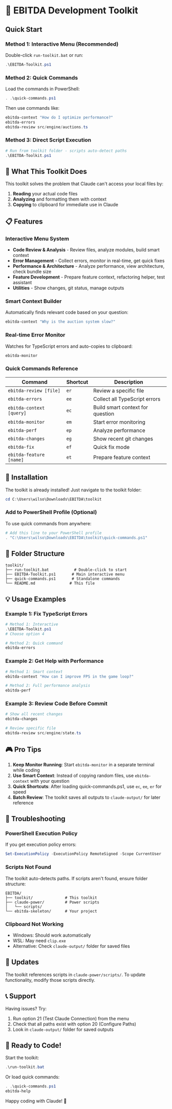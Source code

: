 # 🚀 EBITDA Development Toolkit

## Quick Start

### Method 1: Interactive Menu (Recommended)
Double-click `run-toolkit.bat` or run:
```powershell
.\EBITDA-Toolkit.ps1
```

### Method 2: Quick Commands
Load the commands in PowerShell:
```powershell
. .\quick-commands.ps1
```

Then use commands like:
```powershell
ebitda-context "How do I optimize performance?"
ebitda-errors
ebitda-review src/engine/auctions.ts
```

### Method 3: Direct Script Execution
```powershell
# Run from toolkit folder - scripts auto-detect paths
.\EBITDA-Toolkit.ps1
```

## 🎯 What This Toolkit Does

This toolkit solves the problem that Claude can't access your local files by:
1. **Reading** your actual code files
2. **Analyzing** and formatting them with context
3. **Copying** to clipboard for immediate use in Claude

## 📋 Features

### Interactive Menu System
- **Code Review & Analysis** - Review files, analyze modules, build smart context
- **Error Management** - Collect errors, monitor in real-time, get quick fixes
- **Performance & Architecture** - Analyze performance, view architecture, check bundle size
- **Feature Development** - Prepare feature context, refactoring helper, test assistant
- **Utilities** - Show changes, git status, manage outputs

### Smart Context Builder
Automatically finds relevant code based on your question:
```powershell
ebitda-context "Why is the auction system slow?"
```

### Real-time Error Monitor
Watches for TypeScript errors and auto-copies to clipboard:
```powershell
ebitda-monitor
```

### Quick Commands Reference
| Command | Shortcut | Description |
|---------|----------|-------------|
| `ebitda-review [file]` | `er` | Review a specific file |
| `ebitda-errors` | `ee` | Collect all TypeScript errors |
| `ebitda-context [query]` | `ec` | Build smart context for question |
| `ebitda-monitor` | `em` | Start error monitoring |
| `ebitda-perf` | `ep` | Analyze performance |
| `ebitda-changes` | `eg` | Show recent git changes |
| `ebitda-fix` | `ef` | Quick fix mode |
| `ebitda-feature [name]` | `et` | Prepare feature context |

## 🔧 Installation

The toolkit is already installed! Just navigate to the toolkit folder:
```powershell
cd C:\Users\wilso\Downloads\EBITDA\toolkit
```

### Add to PowerShell Profile (Optional)
To use quick commands from anywhere:
```powershell
# Add this line to your PowerShell profile
. "C:\Users\wilso\Downloads\EBITDA\toolkit\quick-commands.ps1"
```

## 📁 Folder Structure
```
toolkit/
├── run-toolkit.bat           # Double-click to start
├── EBITDA-Toolkit.ps1       # Main interactive menu
├── quick-commands.ps1       # Standalone commands
└── README.md               # This file
```

## 💡 Usage Examples

### Example 1: Fix TypeScript Errors
```powershell
# Method 1: Interactive
.\EBITDA-Toolkit.ps1
# Choose option 4

# Method 2: Quick command
ebitda-errors
```

### Example 2: Get Help with Performance
```powershell
# Method 1: Smart context
ebitda-context "How can I improve FPS in the game loop?"

# Method 2: Full performance analysis
ebitda-perf
```

### Example 3: Review Code Before Commit
```powershell
# Show all recent changes
ebitda-changes

# Review specific file
ebitda-review src/engine/state.ts
```

## 🎮 Pro Tips

1. **Keep Monitor Running**: Start `ebitda-monitor` in a separate terminal while coding
2. **Use Smart Context**: Instead of copying random files, use `ebitda-context` with your question
3. **Quick Shortcuts**: After loading quick-commands.ps1, use `ec`, `ee`, `er` for speed
4. **Batch Review**: The toolkit saves all outputs to `claude-output/` for later reference

## 🚨 Troubleshooting

### PowerShell Execution Policy
If you get execution policy errors:
```powershell
Set-ExecutionPolicy -ExecutionPolicy RemoteSigned -Scope CurrentUser
```

### Scripts Not Found
The toolkit auto-detects paths. If scripts aren't found, ensure folder structure:
```
EBITDA/
├── toolkit/              # This toolkit
├── claude-power/         # Power scripts
│   └── scripts/
└── ebitda-skeleton/      # Your project
```

### Clipboard Not Working
- Windows: Should work automatically
- WSL: May need `clip.exe`
- Alternative: Check `claude-output/` folder for saved files

## 🔄 Updates

The toolkit references scripts in `claude-power/scripts/`. To update functionality, modify those scripts directly.

## 📞 Support

Having issues? Try:
1. Run option 21 (Test Claude Connection) from the menu
2. Check that all paths exist with option 20 (Configure Paths)
3. Look in `claude-output/` folder for saved outputs

## 🎉 Ready to Code!

Start the toolkit:
```powershell
.\run-toolkit.bat
```

Or load quick commands:
```powershell
. .\quick-commands.ps1
ebitda-help
```

Happy coding with Claude! 🚀